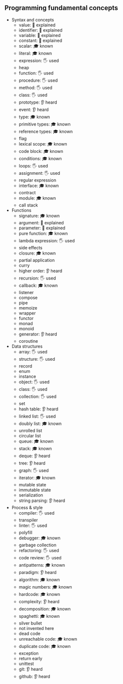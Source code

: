 ## Programming fundamental concepts

- Syntax and concepts
  - value: 🙋 explained
  - identifier: 🙋 explained
  - variable: 🙋 explained
  - constant: 🙋 explained
  - scalar: 🎓 known
  - literal: 🎓 known
  - expression: 🖐️ used
  - heap
  - function: 🖐️ used
  - procedure: 🖐️ used
  - method: 🖐️ used
  - class: 🖐️ used
  - prototype: 👂 heard
  - event: 👂 heard
  - type: 🎓 known
  - primitive types: 🎓 known
  - reference types: 🎓 known
  - flag
  - lexical scope: 🎓 known
  - code block: 🎓 known
  - conditions: 🎓 known
  - loops: 🖐️ used
  - assignment: 🖐️ used
  - regular expression
  - interface: 🎓 known
  - contract
  - module: 🎓 known
  - call stack
- Functions
  - signature: 🎓 known
  - argument: 🙋 explained
  - parameter: 🙋 explained
  - pure function: 🎓 known
  - lambda expression: 🖐️ used
  - side effects
  - closure: 🎓 known
  - partial application
  - curry
  - higher order: 👂 heard
  - recursion: 🖐️ used
  - callback: 🎓 known
  - listener
  - compose
  - pipe
  - memoize
  - wrapper
  - functor
  - monad
  - monoid
  - generator: 👂 heard
  - coroutine
- Data structures
  - array: 🖐️ used
  - structure: 🖐️ used
  - record
  - enum
  - instance
  - object: 🖐️ used
  - class: 🖐️ used
  - collection: 🖐️ used
  - set
  - hash table: 👂 heard
  - linked list: 🖐️ used
  - doubly list: 🎓 known
  - unrolled list
  - circular list
  - queue: 🎓 known
  - stack: 🎓 known
  - deque: 👂 heard
  - tree: 👂 heard
  - graph: 🖐️ used
  - iterator: 🎓 known
  - mutable state
  - immutable state
  - serialization
  - string parsing: 👂 heard
- Process & style
  - compiler: 🖐️ used
  - transpiler
  - linter: 🖐️ used
  - polyfill
  - debugger: 🎓 known
  - garbage collection
  - refactoring: 🖐️ used
  - code review: 🖐️ used
  - antipatterns: 🎓 known
  - paradigm: 👂 heard
  - algorithm: 🎓 known
  - magic numbers: 🎓 known
  - hardcode: 🎓 known
  - complexity: 👂 heard
  - decomposition: 🎓 known
  - spaghetti: 🎓 known
  - silver bullet
  - not invented here
  - dead code
  - unreachable code: 🎓 known
  - duplicate code: 🎓 known
  - exception
  - return early
  - unittest
  - git: 👂 heard
  - github: 👂 heard
